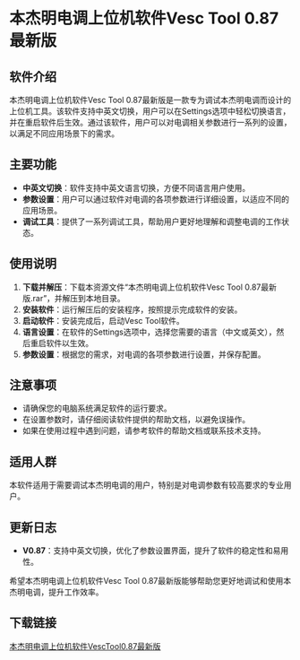 # 本杰明电调上位机软件Vesc Tool 0.87最新版

## 软件介绍

本杰明电调上位机软件Vesc Tool 0.87最新版是一款专为调试本杰明电调而设计的上位机工具。该软件支持中英文切换，用户可以在Settings选项中轻松切换语言，并在重启软件后生效。通过该软件，用户可以对电调相关参数进行一系列的设置，以满足不同应用场景下的需求。

## 主要功能

- **中英文切换**：软件支持中英文语言切换，方便不同语言用户使用。
- **参数设置**：用户可以通过软件对电调的各项参数进行详细设置，以适应不同的应用场景。
- **调试工具**：提供了一系列调试工具，帮助用户更好地理解和调整电调的工作状态。

## 使用说明

1. **下载并解压**：下载本资源文件“本杰明电调上位机软件Vesc Tool 0.87最新版.rar”，并解压到本地目录。
2. **安装软件**：运行解压后的安装程序，按照提示完成软件的安装。
3. **启动软件**：安装完成后，启动Vesc Tool软件。
4. **语言设置**：在软件的Settings选项中，选择您需要的语言（中文或英文），然后重启软件以生效。
5. **参数设置**：根据您的需求，对电调的各项参数进行设置，并保存配置。

## 注意事项

- 请确保您的电脑系统满足软件的运行要求。
- 在设置参数时，请仔细阅读软件提供的帮助文档，以避免误操作。
- 如果在使用过程中遇到问题，请参考软件的帮助文档或联系技术支持。

## 适用人群

本软件适用于需要调试本杰明电调的用户，特别是对电调参数有较高要求的专业用户。

## 更新日志

- **V0.87**：支持中英文切换，优化了参数设置界面，提升了软件的稳定性和易用性。

希望本杰明电调上位机软件Vesc Tool 0.87最新版能够帮助您更好地调试和使用本杰明电调，提升工作效率。

## 下载链接

[本杰明电调上位机软件VescTool0.87最新版](https://pan.quark.cn/s/24026638d3b3)